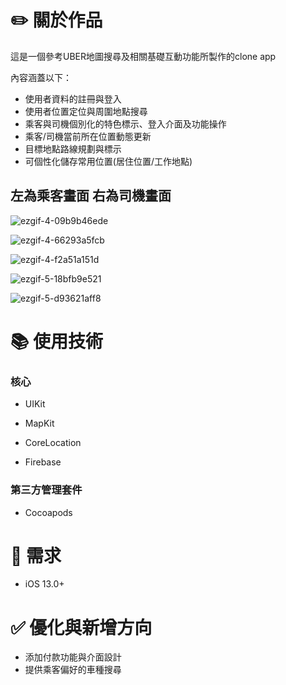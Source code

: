 # :pencil2: 關於作品



這是一個參考UBER地圖搜尋及相關基礎互動功能所製作的clone app

內容涵蓋以下：

- 使用者資料的註冊與登入
- 使用者位置定位與周圍地點搜尋
- 乘客與司機個別化的特色標示、登入介面及功能操作
- 乘客/司機當前所在位置動態更新
- 目標地點路線規劃與標示
- 可個性化儲存常用位置(居住位置/工作地點)

## 左為乘客畫面     右為司機畫面

![ezgif-4-09b9b46ede](https://user-images.githubusercontent.com/79194167/163265872-ad54ed18-e372-4178-a277-23317c1f389f.gif)

![ezgif-4-66293a5fcb](https://user-images.githubusercontent.com/79194167/163267627-ec28b3d7-e111-4523-b12a-29c8102f9e59.gif)

![ezgif-4-f2a51a151d](https://user-images.githubusercontent.com/79194167/163268603-797ce267-bace-44b9-8fce-273c5fcfd9c7.gif)

![ezgif-5-18bfb9e521](https://user-images.githubusercontent.com/79194167/163269317-b551964a-774a-48ed-8c4a-a42b373579f8.gif)

![ezgif-5-d93621aff8](https://user-images.githubusercontent.com/79194167/163271317-dd09d9ea-b650-4468-8fcf-300d7aa10ec2.gif)

# :books: 使用技術
### 核心

- UIKit

- MapKit

- CoreLocation

- Firebase

### 第三方管理套件

- Cocoapods

# :iphone: 需求
- iOS 13.0+

# :white_check_mark: 優化與新增方向

- 添加付款功能與介面設計
- 提供乘客偏好的車種搜尋
